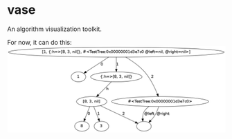# vase
An algorithm visualization toolkit.

For now, it can do this:
![can doo](spec/images/view_test1.png)
